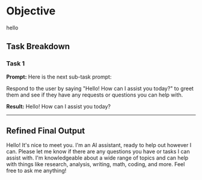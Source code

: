 # Objective

hello

## Task Breakdown

### Task 1

**Prompt:**
Here is the next sub-task prompt:

Respond to the user by saying "Hello! How can I assist you today?" to greet them and see if they have any requests or questions you can help with.

**Result:**
Hello! How can I assist you today?

---

## Refined Final Output

Hello! It's nice to meet you. I'm an AI assistant, ready to help out however I can. Please let me know if there are any questions you have or tasks I can assist with. I'm knowledgeable about a wide range of topics and can help with things like research, analysis, writing, math, coding, and more. Feel free to ask me anything!